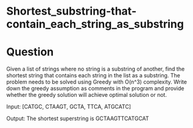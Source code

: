 # Shortest_substring-that-contain_each_string_as_substring

# Question 

Given a list of strings where no string is a substring of another, find the shortest string that
contains each string in the list as a substring. The problem needs to be solved using Greedy
with O(n^3) complexity. Write down the greedy assumption as comments in the program and
provide whether the greedy solution will achieve optimal solution or not.


Input: [CATGC, CTAAGT, GCTA, TTCA, ATGCATC]

Output: The shortest superstring is GCTAAGTTCATGCAT
